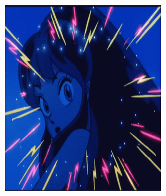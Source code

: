 
<p align="center">
 
  <a href="https://user-images.githubusercontent.com/107687577/226801966-d6e476d3-569d-4b53-b052-4be67151443a.gif">
   <img src="anime-retro.gif" width="800" height="600" alt="lum"></a>
  
</p>















<!--
**dmp100/dmp100** is a ✨ _special_ ✨ repository because its `README.md` (this file) appears on your GitHub profile.

Here are some ideas to get you started:

- 🔭 I’m currently working on ...
- 🌱 I’m currently learning ...
- 👯 I’m looking to collaborate on ...
- 🤔 I’m looking for help with ...
- 💬 Ask me about ...
- 📫 How to reach me: ...
- 😄 Pronouns: ...
- ⚡ Fun fact: ...
-->

